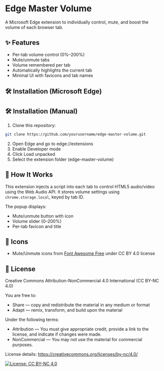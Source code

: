 # Edge Master Volume
A Microsoft Edge extension to individually control, mute, and boost the volume of each browser tab.

## ✨ Features
- Per-tab volume control (0%–200%)
- Mute/unmute tabs
- Volume remembered per tab
- Automatically highlights the current tab
- Minimal UI with favicons and tab names

## 🛠️ Installation (Microsoft Edge)

## 🛠️ Installation (Manual)
1. Clone this repository:
  ```bash
  git clone https://github.com/yourusername/edge-master-volume.git
  ```
2. Open Edge and go to edge://extensions
3. Enable Developer mode
4. Click Load unpacked
5. Select the extension folder (edge-master-volume)

## 🧠 How It Works
This extension injects a script into each tab to control HTML5 audio/video using the Web Audio API.
It stores volume settings using `chrome.storage.local`, keyed by tab ID.

The popup displays:
- Mute/unmute button with icon
- Volume slider (0–200%)
- Per-tab favicon and title

## 🎨 Icons
- Mute/Unmute icons from [Font Awesome Free](https://fontawesome.com/) under CC BY 4.0 license

## 📝 License
Creative Commons Attribution-NonCommercial 4.0 International (CC BY-NC 4.0)

You are free to:
- Share — copy and redistribute the material in any medium or format
- Adapt — remix, transform, and build upon the material

Under the following terms:
- Attribution — You must give appropriate credit, provide a link to the license, and indicate if changes were made.
- NonCommercial — You may not use the material for commercial purposes.

License details: https://creativecommons.org/licenses/by-nc/4.0/

[![License: CC BY-NC 4.0](https://img.shields.io/badge/License-CC%20BY--NC%204.0-lightgrey.svg)](https://creativecommons.org/licenses/by-nc/4.0/)